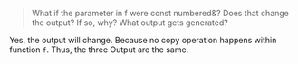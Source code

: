 > What if the parameter in f were const numbered&? Does that change the output?
> If so, why? What output gets generated?

Yes, the output will change. Because no copy operation happens within function
`f`. Thus, the three Output are the same.
